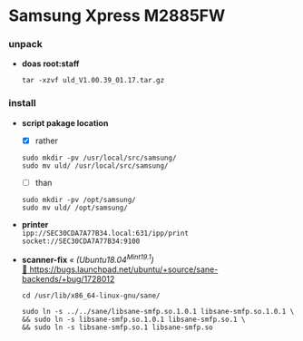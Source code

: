 # Samsung Xpress M2885FW
### unpack

+ **doas root:staff**
  
  ```
  tar -xzvf uld_V1.00.39_01.17.tar.gz
  ```


### install

+ **script pakage location**  
  - [x] rather
  
  ```
  sudo mkdir -pv /usr/local/src/samsung/  
  sudo mv uld/ /usr/local/src/samsung/
  ```
  
  - [ ] than
  
  ```  
  sudo mkdir -pv /opt/samsung/  
  sudo mv uld/ /opt/samsung/
  ```


+ **printer**  
  `ipp://SEC30CDA7A77B34.local:631/ipp/print`  
  `socket://SEC30CDA7A77B34:9100`


+ **scanner-fix** _« \(Ubuntu18.04<sup>Mint19.1</sup>\)_  
  [ :arrow_up_small: https://bugs.launchpad.net/ubuntu/+source/sane-backends/+bug/1728012 ](https://bugs.launchpad.net/ubuntu/+source/sane-backends/+bug/1728012)
  
  ```
  cd /usr/lib/x86_64-linux-gnu/sane/
  ```
  ```
  sudo ln -s ../../sane/libsane-smfp.so.1.0.1 libsane-smfp.so.1.0.1 \  
  && sudo ln -s libsane-smfp.so.1.0.1 libsane-smfp.so.1 \  
  && sudo ln -s libsane-smfp.so.1 libsane-smfp.so
  ```